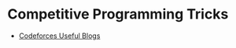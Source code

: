 # Competitive Programming Tricks
* [Codeforces Useful Blogs](https://codeforces.com/blog/entry/57282)